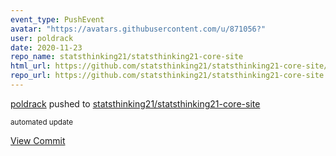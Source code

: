 ```yaml
---
event_type: PushEvent
avatar: "https://avatars.githubusercontent.com/u/871056?"
user: poldrack
date: 2020-11-23
repo_name: statsthinking21/statsthinking21-core-site
html_url: https://github.com/statsthinking21/statsthinking21-core-site/commit/4450f8fa1397287f1e3427dc3f0a818b331f140b
repo_url: https://github.com/statsthinking21/statsthinking21-core-site
---
```


<a href='https://github.com/poldrack' target='_blank'>poldrack</a> pushed to <a href='https://github.com/statsthinking21/statsthinking21-core-site' target='_blank'>statsthinking21/statsthinking21-core-site</a>

<small>automated update</small>

<a href='https://github.com/statsthinking21/statsthinking21-core-site/commit/4450f8fa1397287f1e3427dc3f0a818b331f140b' target='_blank'>View Commit</a>